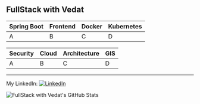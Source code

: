 ## FullStack with Vedat

| Spring Boot | Frontend | Docker | Kubernetes |
| ----------- | -------- | ------ | ---------- |
| A           | B        | C      | D          |

| Security | Cloud | Architecture | GIS |
| -------- | ----- | ------------ | --- |
| A        | B     | C            | D   |

---

My LinkedIn:
[<img src="https://raw.githubusercontent.com/paulrobertlloyd/socialmediaicons/main/linkedin-16x16.png" alt="LinkedIn" class="linkedin-icon">](https://www.linkedin.com/in/vedatkizilkaya/)

![FullStack with Vedat's GitHub Stats](https://github-readme-stats.vercel.app/api?username=veddadi&show_icons=true&theme=radical)
